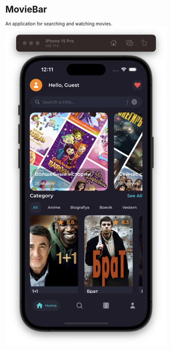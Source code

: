 # MovieBar
An application for searching and watching movies.
![screenshots](https://github.com/alexrodionby/MovieBar/blob/develop/MovieBar/Resources/Assets.xcassets/Readme/1.imageset/Снимок%20экрана%202024-01-14%20в%2012.11.12.png)
